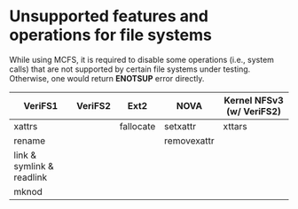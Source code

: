 # Unsupported features and operations for file systems

While using MCFS, it is required to disable some operations (i.e., system calls) that are not supported by certain file systems under testing. Otherwise, one would return **ENOTSUP** error directly.

| VeriFS1                      | VeriFS2 | Ext2       | NOVA         | Kernel NFSv3 (w/ VeriFS2) |
| ---------------------------- | ------- | ---------- | ------------ | ------------------------- |
| xattrs                       |         | fallocate  | setxattr     | xttars                    |
| rename                       |         |            | removexattr  |                           |
| link & symlink & readlink    |         |            |              |                           |
| mknod                        |         |            |              |                           |
